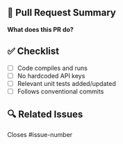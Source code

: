 ## 📝 Pull Request Summary

**What does this PR do?**

## ✅ Checklist
- [ ] Code compiles and runs
- [ ] No hardcoded API keys
- [ ] Relevant unit tests added/updated
- [ ] Follows conventional commits

## 🔍 Related Issues
Closes #issue-number